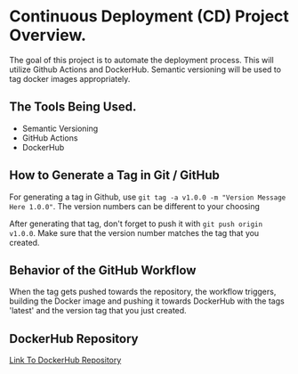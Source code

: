 # Continuous Deployment (CD) Project Overview.

The goal of this project is to automate the deployment process. This will utilize Github Actions and DockerHub. Semantic versioning will be used to tag docker images appropriately.

## The Tools Being Used.
  - Semantic Versioning
  - GitHub Actions
  - DockerHub

## How to Generate a Tag in Git / GitHub

For generating a tag in Github, use `git tag -a v1.0.0 -m "Version Message Here 1.0.0"`. The version numbers can be different to your choosing

After generating that tag, don't forget to push it with `git push origin v1.0.0`. Make sure that the version number matches the tag that you created.

## Behavior of the GitHub Workflow

When the tag gets pushed towards the repository, the workflow triggers, building the Docker image and pushing it towards DockerHub with the tags 'latest' and the version tag that you just created.

## DockerHub Repository

[Link To DockerHub Repository](https://hub.docker.com/repository/docker/ggreen96777/ci-project-green/general)

